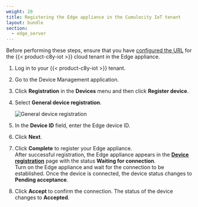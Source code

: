 ```yaml
---
weight: 20
title: Registering the Edge appliance in the Cumulocity IoT tenant
layout: bundle
section:
  - edge_server
---
```


Before performing these steps, ensure that you have [configured the URL](/edge/edge-connectivity/#config-remote-connectivity) for the {{< product-c8y-iot >}} cloud tenant in the Edge appliance.   

1. Log in to your {{< product-c8y-iot >}} tenant.

2. Go to the Device Management application.

3. Click **Registration** in the **Devices** menu and then click **Register device**.

4. Select **General device registration**.

   <img src="/images/users-guide/DeviceManagement/devmgmt-registration-general.png" alt="General device registration" style="max-width: 100%">

5. In the **Device ID** field, enter the Edge device ID.

6. Click **Next**.

7. Click **Complete** to register your Edge appliance.<br>
   After successful registration, the Edge appliance appears in the [**Device registration**](/device-management-application/registering-devices/) page with the status **Waiting for connection**.<br>
   Turn on the Edge appliance and wait for the connection to be established.
   Once the device is connected, the device status changes to **Pending acceptance**.

8. Click **Accept** to confirm the connection. The status of the device changes to **Accepted**.

<a name="accessing-the-edge-appliance-from-the-cumulocity-iot-tenant"></a>

